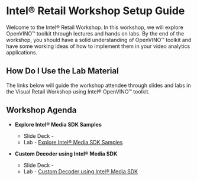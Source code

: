 # Intel® Retail Workshop Setup Guide
Welcome to the Intel® Retail Workshop. In this workshop, we will explore  OpenVINO™ toolkit through lectures and hands on labs. By the end of the workshop, you should have a solid understanding of OpenVINO™ toolkit and have some working ideas of how to implement them in your video analytics applications.
## How Do I Use the Lab Material
The links below will guide the workshop attendee through slides and labs in the Visual Retail Workshop using Intel® OpenVINO™ toolkit.

## Workshop Agenda
* **Explore Intel® Media SDK Samples**
    - Slide Deck -
    - Lab - [Explore Intel® Media SDK Samples](./Explore_Intel®_Media_SDK_Samples.md)


* **Custom Decoder using Intel® Media SDK**
  - Slide Deck -
  - Lab - [Custom Decoder using Intel® Media SDK ](./Custom_Decoder_using_Intel®_Media_SDK.md)
